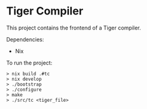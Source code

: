 # Tiger Compiler

This project contains the frontend of a Tiger compiler.

Dependencies:
- Nix

To run the project:
```
> nix build .#tc
> nix develop
> ./bootstrap
> ./configure
> make
> ./src/tc <tiger_file>
```
